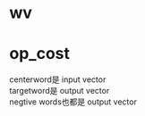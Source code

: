 # wv
	
# op_cost
centerword是 input vector  
targetword是 output vector  
negtive words也都是 output vector  

